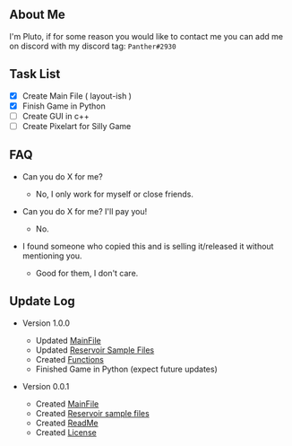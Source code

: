 ## About Me
I'm Pluto, if for some reason you would like to contact me you can add me on discord with my discord tag: ```Panther#2930```

## Task List
- [x] Create Main File ( layout-ish )
- [x] Finish Game in Python
- [ ] Create GUI in c++
- [ ] Create Pixelart for Silly Game

## FAQ
- Can you do X for me?
  - No, I only work for myself or close friends.

- Can you do X for me? I'll pay you!
  - No.

- I found someone who copied this and is selling it/released it without mentioning you.
  -  Good for them, I don't care.

## Update Log
- Version 1.0.0
  - Updated [MainFile](./LuckyUnicorn.py)
  - Updated [Reservoir Sample Files](./ReservoirFiles)
  - Created [Functions](./Functions)
  - Finished Game in Python \(expect future updates\)
  
- Version 0.0.1
  - Created [MainFile](./LuckyUnicorn.py)
  - Created [Reservoir sample files](./ReservoirFiles)
  - Created [ReadMe](README.md)
  - Created [License](LICENSE)
